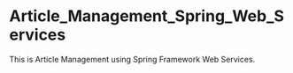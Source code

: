 # Article_Management_Spring_Web_Services
This is Article Management using Spring Framework Web Services.
